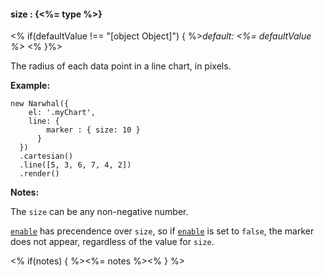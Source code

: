 #### **size** : {<%= type %>}

<% if(defaultValue !== "[object Object]") { %>*default: <%= defaultValue %>* <% }%>

The radius of each data point in a line chart, in pixels.

**Example:**

	new Narwhal({
	    el: '.myChart',
	    line: { 
	        marker : { size: 10 }
	      } 
      })
      .cartesian()
      .line([5, 3, 6, 7, 4, 2])
      .render()

**Notes:**

The `size` can be any non-negative number. 

[`enable`]() has precendence over `size`, so if [`enable`]() is set to `false`, the marker does not appear, regardless of the value for `size`.

<% if(notes) { %><%= notes %><% } %>

